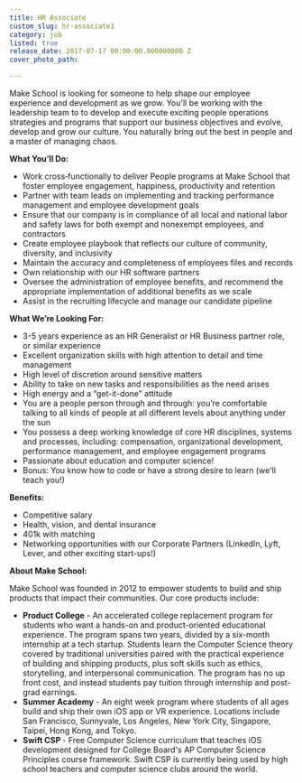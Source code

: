 ```yaml
---
title: HR Associate
custom_slug: hr-associate1
category: job
listed: true
release_date: 2017-07-17 00:00:00.000000000 Z
cover_photo_path: 

---
```

Make School is looking for someone to help shape our employee experience and development as we grow. You'll be working with the leadership team to to develop and execute exciting people operations strategies and programs that support our business objectives and evolve, develop and grow our culture. You naturally bring out the best in people and a master of managing chaos.

<b>What You’ll Do:</b>

- Work cross‐functionally to deliver People programs at Make School that foster employee engagement, happiness, productivity and retention
- Partner with team leads on implementing and tracking performance management and employee development goals
- Ensure that our company is in compliance of all local and national labor and safety laws for both exempt and nonexempt employees, and contractors
- Create employee playbook that reflects our culture of community, diversity, and inclusivity
- Maintain the accuracy and completeness of employees files and records
- Own relationship with our HR software partners
- Oversee the administration of employee benefits, and recommend the appropriate implementation of additional benefits as we scale
- Assist in the recruiting lifecycle and manage our candidate pipeline


<b>What We’re Looking For:</b>

- 3-5 years experience as an HR Generalist or HR Business partner role, or similar experience
- Excellent organization skills with high attention to detail and time management
- High level of discretion around sensitive matters
- Ability to take on new tasks and responsibilities as the need arises
- High energy and a “get-it-done” attitude 
- You are a people person through and through: you’re comfortable talking to all kinds of people at all different levels about anything under the sun
- You possess a deep working knowledge of core HR disciplines, systems and processes, including: compensation, organizational development, performance management, and employee engagement programs
- Passionate about education and computer science!
- Bonus: You know how to code or have a strong desire to learn (we'll teach you!)


<b>Benefits:</b>

- Competitive salary
- Health, vision, and dental insurance
- 401k with matching
- Networking opportunities with our Corporate Partners (LinkedIn, Lyft, Lever, and other exciting start-ups!)



<b>About Make School:</b>

Make School was founded in 2012 to empower students to build and ship products that impact their communities. Our core products include:

- <b>Product College</b> - An accelerated college replacement program for students who want a hands-on and product-oriented educational experience. The program spans two years, divided by a six-month internship at a tech startup. Students learn the Computer Science theory covered by traditional universities paired with the practical experience of building and shipping products, plus soft skills such as ethics, storytelling, and interpersonal communication. The program has no up front cost, and instead students pay tuition through internship and post-grad earnings.
- <b>Summer Academy</b> - An eight week program where students of all ages build and ship their own iOS app or VR experience. Locations include San Francisco, Sunnyvale, Los Angeles, New York City, Singapore, Taipei, Hong Kong, and Tokyo.
- <b>Swift CSP </b> - Free Computer Science curriculum that teaches iOS development designed for College Board's AP Computer Science Principles course framework. Swift CSP is currently being used by high school teachers and computer science clubs around the world.


